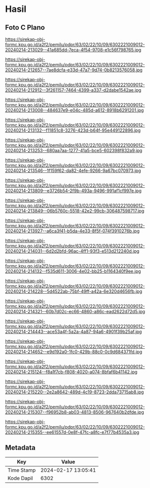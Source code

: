 # Hasil

## Foto C Plano

https://sirekap-obj-formc.kpu.go.id/a2f2/pemilu/pdpr/63/02/22/10/09/6302221009012-20240214-213029--41a685dd-7eca-4f54-9708-e1c56f798765.jpg

https://sirekap-obj-formc.kpu.go.id/a2f2/pemilu/pdpr/63/02/22/10/09/6302221009012-20240214-212657--7ae8dcfa-e33d-47a7-9d74-0b8213576058.jpg

https://sirekap-obj-formc.kpu.go.id/a2f2/pemilu/pdpr/63/02/22/10/09/6302221009012-20240214-212912--3f261157-7464-4399-a337-d2dabe1542ae.jpg

https://sirekap-obj-formc.kpu.go.id/a2f2/pemilu/pdpr/63/02/22/10/09/6302221009012-20240214-213008--484637e9-e04c-485d-a612-8918b6291201.jpg

https://sirekap-obj-formc.kpu.go.id/a2f2/pemilu/pdpr/63/02/22/10/09/6302221009012-20240214-213132--f11851c8-3276-423d-b64f-95e449122896.jpg

https://sirekap-obj-formc.kpu.go.id/a2f2/pemilu/pdpr/63/02/22/10/09/6302221009012-20240214-213253--680aa7aa-1277-41a5-bce5-602398f832a9.jpg

https://sirekap-obj-formc.kpu.go.id/a2f2/pemilu/pdpr/63/02/22/10/09/6302221009012-20240214-213546--1f159f62-da82-4efe-9266-9a67bc070973.jpg

https://sirekap-obj-formc.kpu.go.id/a2f2/pemilu/pdpr/63/02/22/10/09/6302221009012-20240214-213809--e3726b54-2f9b-493a-9496-991af1cf997e.jpg

https://sirekap-obj-formc.kpu.go.id/a2f2/pemilu/pdpr/63/02/22/10/09/6302221009012-20240214-213849--06b5760c-5518-42e2-99cb-306487598717.jpg

https://sirekap-obj-formc.kpu.go.id/a2f2/pemilu/pdpr/63/02/22/10/09/6302221009012-20240214-213927--a6ca3f41-b5da-4e33-8f5f-074f3910276b.jpg

https://sirekap-obj-formc.kpu.go.id/a2f2/pemilu/pdpr/63/02/22/10/09/6302221009012-20240214-214031--6d2d2bfd-96ac-4ff1-93f3-e513d212240d.jpg

https://sirekap-obj-formc.kpu.go.id/a2f2/pemilu/pdpr/63/02/22/10/09/6302221009012-20240214-214132--f535d611-3006-4e02-bb25-b1164340f9ee.jpg

https://sirekap-obj-formc.kpu.go.id/a2f2/pemilu/pdpr/63/02/22/10/09/6302221009012-20240214-214228--5d4522ab-75bf-49ff-a42a-6e320d4656fb.jpg

https://sirekap-obj-formc.kpu.go.id/a2f2/pemilu/pdpr/63/02/22/10/09/6302221009012-20240214-214321--60b7d02c-ec66-4860-a86c-ead2622d72d5.jpg

https://sirekap-obj-formc.kpu.go.id/a2f2/pemilu/pdpr/63/02/22/10/09/6302221009012-20240214-214443--ace53a4f-5a2a-4a87-94a6-4901f39b25af.jpg

https://sirekap-obj-formc.kpu.go.id/a2f2/pemilu/pdpr/63/02/22/10/09/6302221009012-20240214-214652--e9d192a0-1fc0-429b-88c0-0c9d684371fd.jpg

https://sirekap-obj-formc.kpu.go.id/a2f2/pemilu/pdpr/63/02/22/10/09/6302221009012-20240214-215124--f8a1f7cb-f808-4020-a074-8bfaf6b41142.jpg

https://sirekap-obj-formc.kpu.go.id/a2f2/pemilu/pdpr/63/02/22/10/09/6302221009012-20240214-215220--2e2a8642-489d-4c19-8723-2dda73715ab8.jpg

https://sirekap-obj-formc.kpu.go.id/a2f2/pemilu/pdpr/63/02/22/10/09/6302221009012-20240214-215307--f96952b8-ab03-4813-8506-967640b2dfde.jpg

https://sirekap-obj-formc.kpu.go.id/a2f2/pemilu/pdpr/63/02/22/10/09/6302221009012-20240214-215355--ee61557d-0e8f-47fc-a8fc-e7f77b4535a3.jpg


## Metadata

| Key        | Value               |
| ---------- | ------------------- |
| Time Stamp | 2024-02-17 13:05:41 |
| Kode Dapil | 6302                |



